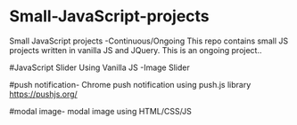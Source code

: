 # Small-JavaScript-projects
Small JavaScript projects -Continuous/Ongoing
This repo contains small JS projects written in vanilla JS and JQuery. This is an ongoing project..

#JavaScript Slider
Using Vanilla JS -Image Slider

#push notification-
Chrome push notification using push.js library  https://pushjs.org/ 

#modal image-
modal image using HTML/CSS/JS
